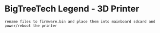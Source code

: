 # BigTreeTech Legend - 3D Printer
  
```
rename files to firmware.bin and place them into mainboard sdcard and power/reboot the printer
```
